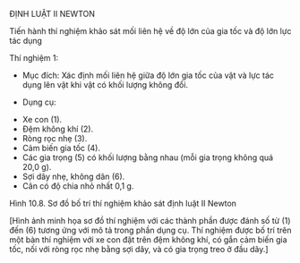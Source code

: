 ĐỊNH LUẬT II NEWTON

Tiến hành thí nghiệm khảo sát mối liên hệ về độ lớn của gia tốc và độ lớn lực tác dụng

Thí nghiệm 1:

* Mục đích: Xác định mối liên hệ giữa độ lớn gia tốc của vật và lực tác dụng lên vật khi vật có khối lượng không đổi.

* Dụng cụ:
- Xe con (1).
- Đệm không khí (2).
- Ròng rọc nhẹ (3).
- Cảm biến gia tốc (4).
- Các gia trọng (5) có khối lượng bằng nhau (mỗi gia trọng không quá 20,0 g).
- Sợi dây nhẹ, không dãn (6).
- Cân có độ chia nhỏ nhất 0,1 g.

Hình 10.8. Sơ đồ bố trí thí nghiệm khảo sát định luật II Newton

[Hình ảnh minh họa sơ đồ thí nghiệm với các thành phần được đánh số từ (1) đến (6) tương ứng với mô tả trong phần dụng cụ. Thí nghiệm được bố trí trên một bàn thí nghiệm với xe con đặt trên đệm không khí, có gắn cảm biến gia tốc, nối với ròng rọc nhẹ bằng sợi dây, và có gia trọng treo ở đầu dây.]